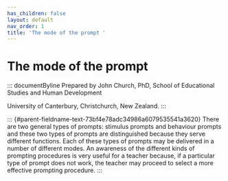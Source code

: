 ```yaml
---
has_children: false
layout: default
nav_order: 1
title: 'The mode of the prompt '
---
```

# The mode of the prompt 


::: documentByline
Prepared by John Church, PhD, School of Educational Studies and Human
Development

University of Canterbury, Christchurch, New Zealand.
:::

::: {#parent-fieldname-text-73bf4e78adc34986a6079535541a3620}
There are two general types of prompts: stimulus prompts and behaviour
prompts and these two types of prompts are distinguished because they
serve different functions. Each of these types of prompts may be
delivered in a number of different modes. An awareness of the different
kinds of prompting procedures is very useful for a teacher because, if a
particular type of prompt does not work, the teacher may proceed to
select a more effective prompting procedure.
:::
